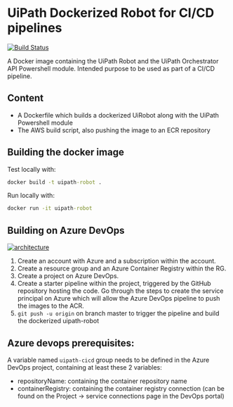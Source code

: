 # UiPath Dockerized Robot for CI/CD pipelines

[![Build Status](https://dev.azure.com/andbarbu0717/UiPath%20Good%20Practices/_apis/build/status/AndreiBarbuOz.dockerized-robot?branchName=master)](https://dev.azure.com/andbarbu0717/UiPath%20Good%20Practices/_build/latest?definitionId=9&branchName=master)

A Docker image containing the UiPath Robot and the UiPath Orchestrator API Powershell module. Intended purpose to be used as part of a CI/CD pipeline.

## Content

* A Dockerfile which builds a dockerized UiRobot along with the UiPath Powershell module 
* The AWS build script, also pushing the image to an ECR repository

## Building the docker image

Test locally with:
```cmd
docker build -t uipath-robot .
```
Run locally with:
```cmd
docker run -it uipath-robot
```

## Building on Azure DevOps

[![architecture](https://www.lucidchart.com/publicSegments/view/b3bd76c8-6f40-4588-b887-f2b87d480e16/image.png)](https://www.lucidchart.com/publicSegments/view/b3bd76c8-6f40-4588-b887-f2b87d480e16/image.png)

1. Create an account with Azure and a subscription within the account.
2. Create a resource group and an Azure Container Registry within the RG.
3. Create a project on Azure DevOps. 
4. Create a starter pipeline within the project, triggered by the GitHub repository hosting the code. Go through the steps to create the service principal on Azure which will allow the Azure DevOps pipeline to push the images to the ACR.
5. `git push -u origin` on branch master to trigger the pipeline and build the dockerized uipath-robot

## Azure devops prerequisites:

A variable named `uipath-cicd` group needs to be defined in the Azure DevOps project, containing at least these 2 variables:
- repositoryName: containing the container repository name
- containerRegistry: containing the container registry connection (can be found on the Project -> service connections page in the DevOps portal)
